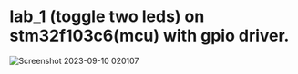 # lab_1 (toggle two leds) on stm32f103c6(mcu) with gpio driver.



![Screenshot 2023-09-10 020107](https://github.com/mohamedayman130/Mastering-Embedded-System/assets/117905345/e7ccbd5b-621f-49e6-8182-4a0f946226b2)
